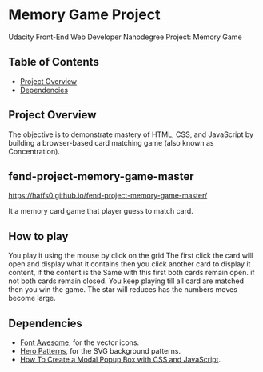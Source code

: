 # Memory Game Project
Udacity Front-End Web Developer Nanodegree Project: Memory Game

## Table of Contents

* [Project Overview](#ProjectOverview)
* [Dependencies](#Dependencies)


## Project Overview

The objective is to demonstrate mastery of HTML, CSS, and JavaScript by building a browser-based card matching game (also known as Concentration).

## fend-project-memory-game-master
https://haffs0.github.io/fend-project-memory-game-master/

It a memory card game that player guess to match card. 

## How to play
You play it using the mouse by click on the grid
The first click the card will open and display what it contains then you click another card to display it content, if the content is the Same with this first both cards remain open. if not both cards remain closed.
You keep playing till all card are matched then you win the game.
The star will reduces has the numbers moves become large.

## Dependencies
* [Font Awesome](https://fontawesome.com/), for the vector icons.
* [Hero Patterns](http://www.heropatterns.com/), for the SVG background patterns.
* [How To Create a Modal Popup Box with CSS and JavaScript](https://www.w3schools.com/howto/howto_css_modals.asp).
